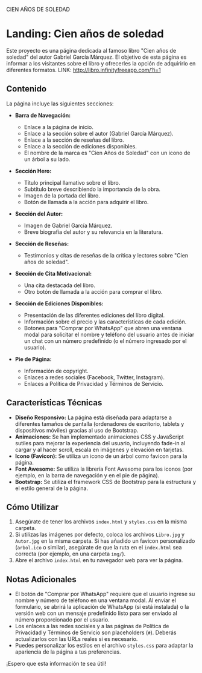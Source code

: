 CIEN AÑOS DE SOLEDAD
# Landing: Cien años de soledad

Este proyecto es una página dedicada al famoso libro "Cien años de soledad" del autor Gabriel García Márquez. El objetivo de esta página es informar a los visitantes sobre el libro y ofrecerles la opción de adquirirlo en diferentes formatos. 
LINK: http://libro.infinityfreeapp.com/?i=1

## Contenido

La página incluye las siguientes secciones:

* **Barra de Navegación:**
    * Enlace a la página de inicio.
    * Enlace a la sección sobre el autor (Gabriel García Márquez).
    * Enlace a la sección de reseñas del libro.
    * Enlace a la sección de ediciones disponibles.
    * El nombre de la marca es "Cien Años de Soledad" con un icono de un árbol a su lado.

* **Sección Hero:**
    * Título principal llamativo sobre el libro.
    * Subtítulo breve describiendo la importancia de la obra.
    * Imagen de la portada del libro.
    * Botón de llamada a la acción para adquirir el libro.

* **Sección del Autor:**
    * Imagen de Gabriel García Márquez.
    * Breve biografía del autor y su relevancia en la literatura.

* **Sección de Reseñas:**
    * Testimonios y citas de reseñas de la crítica y lectores sobre "Cien años de soledad".

* **Sección de Cita Motivacional:**
    * Una cita destacada del libro.
    * Otro botón de llamada a la acción para comprar el libro.

* **Sección de Ediciones Disponibles:**
    * Presentación de las diferentes ediciones del libro digital.
    * Información sobre el precio y las características de cada edición.
    * Botones para "Comprar por WhatsApp" que abren una ventana modal para solicitar el nombre y teléfono del usuario antes de iniciar un chat con un número predefinido (o el número ingresado por el usuario).

* **Pie de Página:**
    * Información de copyright.
    * Enlaces a redes sociales (Facebook, Twitter, Instagram).
    * Enlaces a Política de Privacidad y Términos de Servicio.

## Características Técnicas

* **Diseño Responsivo:** La página está diseñada para adaptarse a diferentes tamaños de pantalla (ordenadores de escritorio, tablets y dispositivos móviles) gracias al uso de Bootstrap.
* **Animaciones:** Se han implementado animaciones CSS y JavaScript sutiles para mejorar la experiencia del usuario, incluyendo fade-in al cargar y al hacer scroll, escala en imágenes y elevación en tarjetas.
* **Icono (Favicon):** Se utiliza un icono de un árbol como favicon para la página.
* **Font Awesome:** Se utiliza la librería Font Awesome para los iconos (por ejemplo, en la barra de navegación y en el pie de página).
* **Bootstrap:** Se utiliza el framework CSS de Bootstrap para la estructura y el estilo general de la página.

## Cómo Utilizar

1.  Asegúrate de tener los archivos `index.html` y `styles.css` en la misma carpeta.
2.  Si utilizas las imágenes por defecto, coloca los archivos `Libro.jpg` y `Autor.jpg` en la misma carpeta. Si has añadido un favicon personalizado (`arbol.ico` o similar), asegúrate de que la ruta en el `index.html` sea correcta (por ejemplo, en una carpeta `img/`).
3.  Abre el archivo `index.html` en tu navegador web para ver la página.

## Notas Adicionales

* El botón de "Comprar por WhatsApp" requiere que el usuario ingrese su nombre y número de teléfono en una ventana modal. Al enviar el formulario, se abrirá la aplicación de WhatsApp (si está instalada) o la versión web con un mensaje predefinido listo para ser enviado al número proporcionado por el usuario.
* Los enlaces a las redes sociales y a las páginas de Política de Privacidad y Términos de Servicio son placeholders (`#`). Deberás actualizarlos con las URLs reales si es necesario.
* Puedes personalizar los estilos en el archivo `styles.css` para adaptar la apariencia de la página a tus preferencias.

¡Espero que esta información te sea útil!

